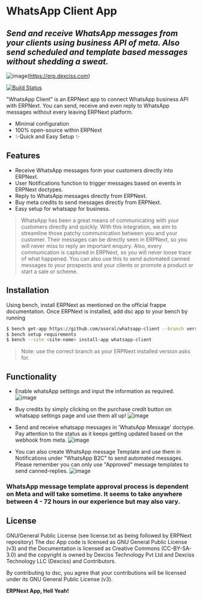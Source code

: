 # WhatsApp Client App
## _Send and receive WhatsApp messages from your clients using business API of meta. Also send scheduled and template based messages without shedding a sweat._

![image](https://erp.dexciss.com/files/dex_new_logo_black.png)(https://erp.dexciss.com)

[![Build Status](https://app.travis-ci.com/asoral/dsc.svg?token=7se28HZpackz4WYZS3Uv&branch=master)](https://app.travis-ci.com/github/asoral/dsc)

"WhatsApp Client" is an ERPNext app to connect WhatsApp business API with ERPNext. You can send, receive and even reply to WhatsApp messages without every leaving ERPNext platform.

- Minimal configuration
- 100% open-source within ERPNext
- ✨Quick and Easy Setup ✨

## Features

- Receive WhatsApp messages form your customers directly into ERPNext.
- User Notifications function to trigger messages based on events in ERPNext doctypes.
- Reply to WhatsApp messages directly from ERPNext.
- Buy meta credits to send messages directly from ERPNext.
- Easy setup for whatsapp for business.




> WhatsApp has been a great means of communicating with your customers directly and quickly. With this integration, we aim to streamline those patchy communication between you and your customer. Their messages can be directly seen in ERPNext, so you will never miss to reply an important enquiry. Also, every communication is captured in ERPNext, so you will never loose trace of what happened. You can also use this to send automated canned messages to your prospects and your clients or promote a product or start a sale or scheme.

## Installation

Using bench, install ERPNext as mentioned on the official frappe documentation.
Once ERPNext is installed, add dsc app to your bench by running
```sh
$ bench get-app https://github.com/asoral/whatsapp-client --branch version-14
$ bench setup requirements
$ bench --site <site-name> install-app whatsapp-client
```
>Note: use the correct branch as your ERPNext installed version asks for.

## Functionality
 
* Enable whatsApp settings and input the information as required.
![image](https://github.com/asoral/Whatsapp-Client/blob/38faaef3acec51e2be9850f9f9c92a13893a1a76/wp_settings.jpg)

* Buy credits by simply clicking on the purchase credit button on whatsapp settings page and use them all up!
![image](https://raw.githubusercontent.com/asoral/arofine_dsc/master/salord.png?token=GHSAT0AAAAAAB3TCCKXA57UKOQ2AG55OS7IY4AW3JQ)

* Send and receive whatsapp messages in 'WhatsApp Message' doctype. Pay attention to the status as it keeps getting updated based on the webhook from meta.
![image](https://raw.githubusercontent.com/asoral/arofine_dsc/master/signbutton.png?token=GHSAT0AAAAAAB3TCCKW5IDHIJDAGNJ2APIMY4AW3YQ)

* You can also create WhatsApp message Template and use them in Notifications under "WhatsApp B2C" to send automated messages. Please remember you can only use "Approved" message templates to send canned-replies.
![image](https://raw.githubusercontent.com/asoral/arofine_dsc/master/signed.png?token=GHSAT0AAAAAAB3TCCKX5FLHPRUCFLS4PTAMY4AW4CQ)

### WhatsApp message template approval process is dependent on Meta and will take sometime. It seems to take anywhere between 4 - 72 hours in our experience but may also vary.


## License
GNU/General Public License (see license.txt as being followed by ERPNext repository)
The dsc App code is licensed as GNU General Public License (v3) and the Documentation is licensed as Creative Commons (CC-BY-SA-3.0) and the copyright is owned by Dexciss Technology Pvt Ltd and Dexciss Technology LLC (Dexciss) and Contributors.

By contributing to dsc, you agree that your contributions will be licensed under its GNU General Public License (v3).

**ERPNext App, Hell Yeah!**

